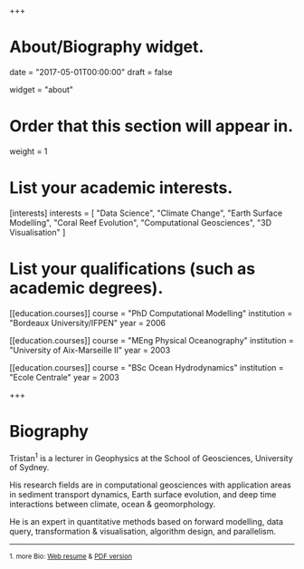 +++
# About/Biography widget.

date = "2017-05-01T00:00:00"
draft = false

widget = "about"

# Order that this section will appear in.
weight = 1

# List your academic interests.
[interests]
  interests = [
    "Data Science",
    "Climate Change",
    "Earth Surface Modelling",
    "Coral Reef Evolution",
    "Computational Geosciences",
    "3D Visualisation"
  ]

# List your qualifications (such as academic degrees).
[[education.courses]]
  course = "PhD Computational Modelling"
  institution = "Bordeaux University/IFPEN"
  year = 2006

[[education.courses]]
  course = "MEng Physical Oceanography"
  institution = "University of Aix-Marseille II"
  year = 2003

[[education.courses]]
  course = "BSc Ocean Hydrodynamics"
  institution = "Ecole Centrale"
  year = 2003

+++

# Biography

Tristan<sup>1</sup>  is a lecturer in Geophysics at the School of Geosciences, University of Sydney.

His research fields are in computational geosciences with application areas in sediment transport dynamics, Earth surface evolution, and deep time interactions between climate, ocean & geomorphology.

He is an expert in quantitative methods based on forward modelling, data query, transformation & visualisation, algorithm design, and parallelism.
___
<sub>1. more Bio: [Web resume](https://tristansalles.github.io/jsoncv/resume) & [PDF version](http://api.profiles.sydney.edu.au/AcademicProfiles/profile/resource?urlid=tristan.salles&type=cv)</sub>
